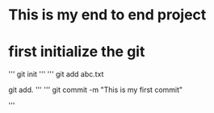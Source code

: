 # This is my end to end project

# first initialize the git
'''
git init
'''
'''
git add abc.txt

git add.
'''
'''
git commit -m "This is my first commit"

'''